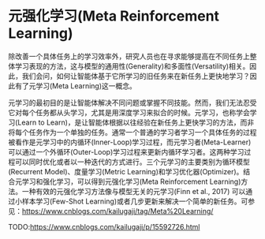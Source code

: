 

<!--
 * @version:
 * @Author:  StevenJokess（蔡舒起） https://github.com/StevenJokess
 * @Date: 2023-02-26 18:16:10
 * @LastEditors:  StevenJokess（蔡舒起） https://github.com/StevenJokess
 * @LastEditTime: 2023-02-26 18:16:37
 * @Description:
 * @Help me: 如有帮助，请赞助，失业3年了。![支付宝收款码](https://github.com/StevenJokess/d2rl/blob/master/img/%E6%94%B6.jpg)
 * @TODO::
 * @Reference:
-->
# 元强化学习(Meta Reinforcement Learning)

除改善一个具体任务上的学习效率外，研究人员也在寻求能够提高在不同任务上整体学习表现的方法，这与模型的通用性(Generality)和多面性(Versatility)相关。因此，我们会问，如何让智能体基于它所学习的旧任务来在新任务上更快地学习？因此有了元学习(Meta Learning)这一概念。

元学习的最初目的是让智能体解决不同问题或掌握不同技能。然而，我们无法忍受它对每个任务都从头学习，尤其是用深度学习来拟合的时候。元学习，也称学会学习(Learn to Learn)，是让智能体根据以往经验在新任务上更快学习的方法，而非将每个任务作为一个单独的任务。通常一个普通的学习者学习一个具体任务的过程被看作是元学习中的内循环(Inner-Loop)学习过程，而元学习者(Meta-Learner)可以通过一个外循环(Outer-Loop)学习过程来更新内循环学习者。这两种学习过程可以同时优化或者以一种迭代的方式进行。三个元学习的主要类别为循环模型(Recurrent Model)、度量学习(Metric Learning)和学习优化器(Optimizer)。结合元学习和强化学习，可以得到元强化学习(Meta Reinforcement Learning)方法。一种有效的元强化学习方法像与模型无关的元学习(Finn et al., 2017) 可以通过小样本学习(Few-Shot Learning)或者几步更新来解决一个简单的新任务。可参见：https://www.cnblogs.com/kailugaji/tag/Meta%20Learning/

TODO:https://www.cnblogs.com/kailugaji/p/15592726.html

[1]: https://www.cnblogs.com/kailugaji/p/15354491.html#_label3_0_2_0
